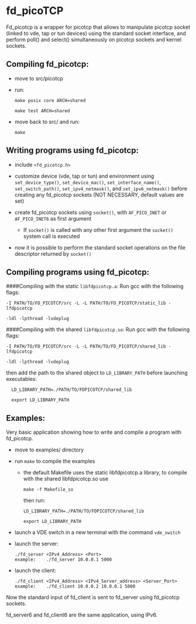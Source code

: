 fd_picoTCP
==========

Fd_picotcp is a wrapper for picotcp that allows to manipulate picotcp socket (linked to 
vde, tap or tun devices) using the standard socket interface, and perform poll() and 
select() simultaneously on picotcp sockets and kernel sockets.

Compiling fd_picotcp:
---------------------

- move to src/picotcp 
- run: 	
 	```
	make posix core ARCH=shared
	
	make test ARCH=shared
	```
- move back to src/ and run:

	```
	make
	```	


Writing programs using fd_picotcp:
---------------------------------

- include ```<fd_picotcp.h>```

- customize device (vde, tap or tun) and environment using ```set_device_type()```, ```set_device_mac()```,
  ```set_interface_name()```, ```set_switch_path()```,  ```set_ipv4_netmask()```, and ```set_ipv6_netmask()``` 
  before creating any fd_picotcp  sockets 
  (NOT NECESSARY, default values are set)

- create fd_picotcp sockets using ```socket()```, with  ```AF_PICO_INET``` or ```AF_PICO_INET6```
  as first argument
  * If ```socket()``` is called with any other first argument the ```socket()``` system
    call is executed

- now it is possible to perform the standard socket operations on the file 
  descriptor returned by ```socket()```


Compiling programs using fd_picotcp:
-----------------------------------
####Compiling with the static ```libfdpicotcp.a```:
Run gcc with the following flags:

	-I PATH/TO/FD_PICOTCP/src -L -L PATH/TO/FD_PICOTCP/static_lib -lfdpicotcp

	-ldl -lpthread -lvdeplug
	
####Compiling with the shared ```libfdpicotcp.so```:
Run gcc with the following flags:

	-I PATH/TO/FD_PICOTCP/src -L -L PATH/TO/FD_PICOTCP/shared_lib -lfdpicotcp

	-ldl -lpthread -lvdeplug

then add the path to the shared object to ```LD_LIBRARY_PATH``` before launching executables:

	  LD_LIBRARY_PATH=./PATH/TO/FDPICOTCP/shared_lib

	  export LD_LIBRARY_PATH


Examples:
---------
Very basic application showing how to write and compile a program with fd_picotcp.

- move to examples/ directory
- run ```make``` to compile the examples 
	* the default Makefile uses the static libfdpicotcp.a library, to compile 
  	  with the shared libfdpicotcp.so use 
	  
	  ```make -f Makefile_so```
	
	  then run:
	  ```	
	  LD_LIBRARY_PATH=./PATH/TO/FDPICOTCP/shared_lib

	  export LD_LIBRARY_PATH
	  ```
		
- launch a VDE switch in a new terminal with the command ```vde_switch```
- launch the server:
	```
	./fd_server <IPv4_Address> <Port>
	example: 	./fd_server 10.0.0.1 5000
	```	

- launch the client:
	```
	./fd_client <IPv4_Address> <IPv4_Server_address> <Server_Port>
	example:	./fd_client 10.0.0.2 10.0.0.1 5000
	```
	
Now the standard input of fd_client is sent to fd_server using fd_picotcp sockets.
	
fd_server6 and fd_client6 are the same application, using IPv6.
	

